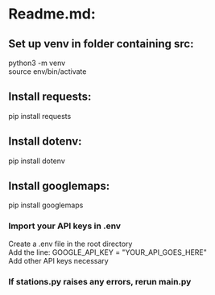 # **Readme.md:**


## Set up venv in folder containing src:
python3 -m venv\
source env/bin/activate

## Install requests:
pip install requests

## Install dotenv:
pip install dotenv

## Install googlemaps:
pip install googlemaps

### Import your API keys in .env
Create a .env file in the root directory\
Add the line: GOOGLE_API_KEY = "YOUR_API_GOES_HERE"\
Add other API keys necessary

### If stations.py raises any errors, rerun main.py
